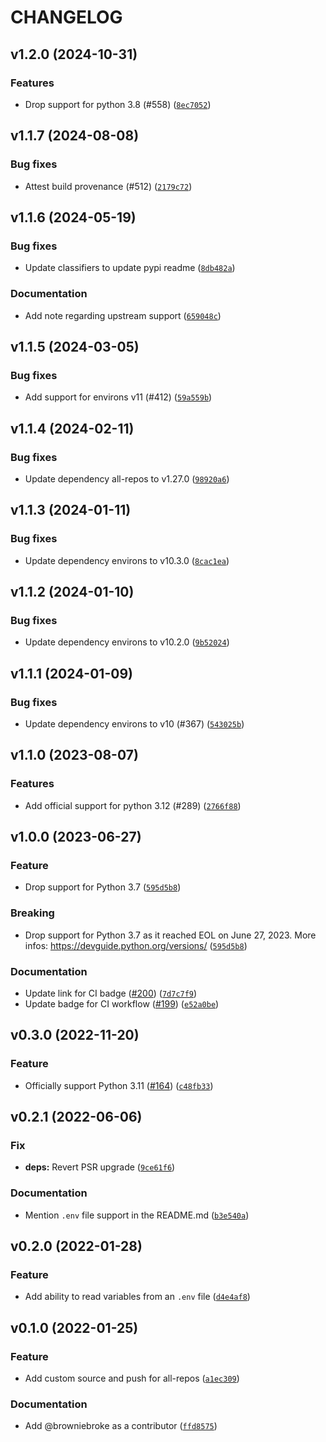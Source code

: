 # CHANGELOG

## v1.2.0 (2024-10-31)

### Features

- Drop support for python 3.8 (#558) ([`8ec7052`](https://github.com/browniebroke/all-repos-envvar/commit/8ec7052c7e5ae5dfd168a20c3fe197f3f479782e))

## v1.1.7 (2024-08-08)

### Bug fixes

- Attest build provenance (#512) ([`2179c72`](https://github.com/browniebroke/all-repos-envvar/commit/2179c72ca4a0363cf376e8951a08d58eee6a0b83))

## v1.1.6 (2024-05-19)

### Bug fixes

- Update classifiers to update pypi readme ([`8db482a`](https://github.com/browniebroke/all-repos-envvar/commit/8db482a3c83f3bc978e97ffc284946e58381309c))

### Documentation

- Add note regarding upstream support ([`659048c`](https://github.com/browniebroke/all-repos-envvar/commit/659048c815c043b73b9e70fcdee3131b13235b1d))

## v1.1.5 (2024-03-05)

### Bug fixes

- Add support for environs v11 (#412) ([`59a559b`](https://github.com/browniebroke/all-repos-envvar/commit/59a559b22fd548d67bc823e391710976d1a29357))

## v1.1.4 (2024-02-11)

### Bug fixes

- Update dependency all-repos to v1.27.0 ([`98920a6`](https://github.com/browniebroke/all-repos-envvar/commit/98920a6ae23e09afaee2ed1d7fc28f7468df07d4))

## v1.1.3 (2024-01-11)

### Bug fixes

- Update dependency environs to v10.3.0 ([`8cac1ea`](https://github.com/browniebroke/all-repos-envvar/commit/8cac1eaa097db3bd06c48f15bde6957f79dfccc0))

## v1.1.2 (2024-01-10)

### Bug fixes

- Update dependency environs to v10.2.0 ([`9b52024`](https://github.com/browniebroke/all-repos-envvar/commit/9b520247fea82f42d42fdb345e4d4c3d00587a27))

## v1.1.1 (2024-01-09)

### Bug fixes

- Update dependency environs to v10 (#367) ([`543025b`](https://github.com/browniebroke/all-repos-envvar/commit/543025b5ca97832bb45599c94b1db3fa749c930b))

## v1.1.0 (2023-08-07)

### Features

- Add official support for python 3.12 (#289) ([`2766f88`](https://github.com/browniebroke/all-repos-envvar/commit/2766f880941fb4e007a0ee2474e3bc7372e5a5b1))

## v1.0.0 (2023-06-27)

### Feature

- Drop support for Python 3.7 ([`595d5b8`](https://github.com/browniebroke/all-repos-envvar/commit/595d5b8841581e8c37278d722e9e20011f09b336))

### Breaking

- Drop support for Python 3.7 as it reached EOL on June 27, 2023. More infos: https://devguide.python.org/versions/ ([`595d5b8`](https://github.com/browniebroke/all-repos-envvar/commit/595d5b8841581e8c37278d722e9e20011f09b336))

### Documentation

- Update link for CI badge ([#200](https://github.com/browniebroke/all-repos-envvar/issues/200)) ([`7d7c7f9`](https://github.com/browniebroke/all-repos-envvar/commit/7d7c7f986a1c1fba00c11768c3eb5e231306b45f))
- Update badge for CI workflow ([#199](https://github.com/browniebroke/all-repos-envvar/issues/199)) ([`e52a0be`](https://github.com/browniebroke/all-repos-envvar/commit/e52a0be134dc9602a6b6b2bb3e66861f3779c679))

## v0.3.0 (2022-11-20)

### Feature

- Officially support Python 3.11 ([#164](https://github.com/browniebroke/all-repos-envvar/issues/164)) ([`c48fb33`](https://github.com/browniebroke/all-repos-envvar/commit/c48fb338f9f23b3a2b13125ec76a980a3200ff73))

## v0.2.1 (2022-06-06)

### Fix

- **deps:** Revert PSR upgrade ([`9ce61f6`](https://github.com/browniebroke/all-repos-envvar/commit/9ce61f67cc24dd3621be53304eeb36889177cf87))

### Documentation

- Mention `.env` file support in the README.md ([`b3e540a`](https://github.com/browniebroke/all-repos-envvar/commit/b3e540a6eea52752325d8b8df38841c599d46edd))

## v0.2.0 (2022-01-28)

### Feature

- Add ability to read variables from an `.env` file ([`d4e4af8`](https://github.com/browniebroke/all-repos-envvar/commit/d4e4af878ff782b7d09a008162cb75a8f97b117f))

## v0.1.0 (2022-01-25)

### Feature

- Add custom source and push for all-repos ([`a1ec309`](https://github.com/browniebroke/all-repos-envvar/commit/a1ec3095093e0392da37492fb60c706f5d485e8d))

### Documentation

- Add @browniebroke as a contributor ([`ffd8575`](https://github.com/browniebroke/all-repos-envvar/commit/ffd8575bfff384460d7a1c684f539516254fdfdd))
